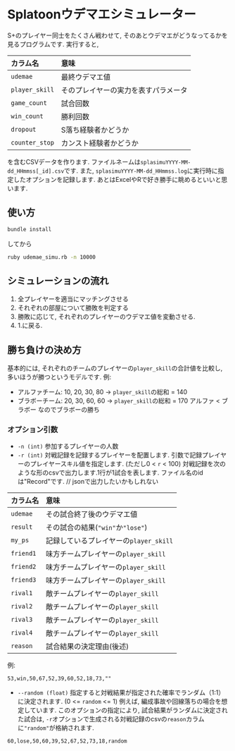 # Splatoonウデマエシミュレーター

S+のプレイヤー同士をたくさん戦わせて, そのあとウデマエがどうなってるかを見るプログラムです.
実行すると,

| カラム名 | 意味 |
|:----|:----|
| `udemae` | 最終ウデマエ値 |
| `player_skill` | そのプレイヤーの実力を表すパラメータ |
| `game_count` | 試合回数 |
| `win_count` | 勝利回数 |
| `dropout` | S落ち経験者かどうか |
| `counter_stop` | カンスト経験者かどうか |

を含むCSVデータを作ります. ファイルネームは`splasimuYYYY-MM-dd_HHmmss[_id].csv`です.
また, `splasimuYYYY-MM-dd_HHmmss.log`に実行時に指定したオプションを記録します.
あとはExcelやRで好き勝手に眺めるといいと思います.

## 使い方
```bash
bundle install
```
してから
```bash
ruby udemae_simu.rb -n 10000
```

## シミュレーションの流れ
1. 全プレイヤーを適当にマッチングさせる
1. それぞれの部屋について勝敗を判定する
1. 勝敗に応じて, それぞれのプレイヤーのウデマエ値を変動させる.
1. 1.に戻る.

## 勝ち負けの決め方
基本的には, それぞれのチームのプレイヤーの`player_skill`の合計値を比較し, 多いほうが勝つというモデルです.
例:
>
- アルファチーム: 10, 20, 30, 80 → `player_skill`の総和 = 140
- ブラボーチーム: 20, 30, 60, 60 → `player_skill`の総和 = 170
アルファ < ブラボー なのでブラボーの勝ち

### オプション引数
- `-n (int)` 参加するプレイヤーの人数
- `-r (int)` 対戦記録を記録するプレイヤーを配置します. 引数で記録プレイヤーのプレイヤースキル値を指定します. (ただし0 < `r` < 100)
対戦記録を次のような形のcsvで出力します.1行が1試合を表します.
ファイル名のidは"Record"です.
// jsonで出力したいかもしれない

| カラム名 | 意味 |
|:----|:----|
| `udemae` | その試合終了後のウデマエ値 |
| `result` | その試合の結果(`"win"`か`"lose"`) |
| `my_ps` | 記録しているプレイヤーの`player_skill` |
| `friend1` | 味方チームプレイヤーの`player_skill` |
| `friend2` | 味方チームプレイヤーの`player_skill` |
| `friend3` | 味方チームプレイヤーの`player_skill` |
| `rival1` | 敵チームプレイヤーの`player_skill` |
| `rival2` | 敵チームプレイヤーの`player_skill` |
| `rival3` | 敵チームプレイヤーの`player_skill` |
| `rival4` | 敵チームプレイヤーの`player_skill` |
| `reason` | 試合結果の決定理由(後述) |

例:
```csv
53,win,50,67,52,39,60,52,18,73,""
```

- `--random (float)` 指定すると対戦結果が指定された確率でランダム（1:1）に決定されます.  (0 <= `random` <= 1)
例えば, 編成事故や回線落ちの場合を想定しています.
このオプションの指定により, 試合結果がランダムに決定された試合は, `-r`オプションで生成される対戦記録のcsvの`reason`カラムに`"random"`が格納されます.
```csv
60,lose,50,60,39,52,67,52,73,18,random
```
